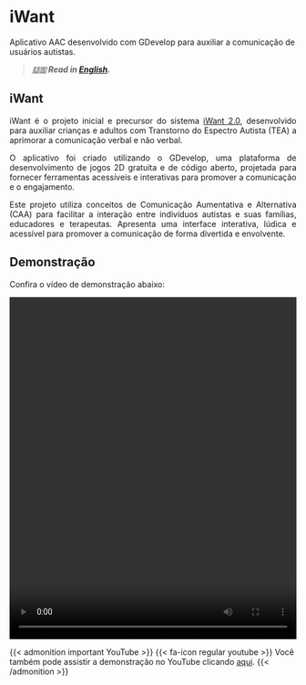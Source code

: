 # iWant


Aplicativo AAC desenvolvido com GDevelop para auxiliar a comunicação de usuários autistas.

<!--more-->

> ***🇺🇸 Read in [English](http://karinagante.github.io/iwant/).***

## iWant

<p align="justify">iWant é o projeto inicial e precursor do sistema <a href="karinagante.github.io/pt-br/iwant2.0/" target="_blank">iWant 2.0</a>, desenvolvido para auxiliar crianças e adultos com Transtorno do Espectro Autista (TEA) a aprimorar a comunicação verbal e não verbal.</p>

<p align="justify">O aplicativo foi criado utilizando o GDevelop, uma plataforma de desenvolvimento de jogos 2D gratuita e de código aberto, projetada para fornecer ferramentas acessíveis e interativas para promover a comunicação e o engajamento. </p>

<p align="justify">Este projeto utiliza conceitos de Comunicação Aumentativa e Alternativa (CAA) para facilitar a interação entre indivíduos autistas e suas famílias, educadores e terapeutas. Apresenta uma interface interativa, lúdica e acessível para promover a comunicação de forma divertida e envolvente.</p>

## Demonstração

<p align="justify">Confira o vídeo de demonstração abaixo:</p>

<video width="100%" height="600" controls>
  <source src="/images/iWant/videoplayback.mp4" type="video/mp4">
</video>

{{< admonition important YouTube >}} 
{{< fa-icon regular youtube >}} 
Você também pode assistir a demonstração no YouTube clicando [aqui](https://www.youtube.com/watch?v=gVsZOk-ds_c).
{{< /admonition >}}
